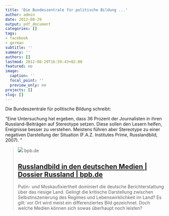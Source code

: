 ```yaml
---
title: 'Die Bundeszentrale für politische Bildung ...'
author: admin
date: 2012-08-29
output: pdf_document
categories: []
tags:
- facebook
- german
subtitle: ''
summary: ''
authors: []
lastmod: 2012-08-29T16:59:43+02:00
featured: no
image:
  caption: ''
  focal_point: ''
  preview_only: no
projects: []
slug: []
---
```

Die Bundeszentrale für politische Bildung schreibt:

"Eine Untersuchung hat ergeben, dass 36 Prozent der Journalisten in ihren Russland-Beiträgen auf Stereotype setzen. Diese sollen den Lesern helfen, Ereignisse besser zu verstehen. Meistens führen aber Stereotype zu einer negativen Darstellung der Situation (F.A.Z. Institutes Prime, Russlandbild, 2007). "
> [![](https://www.bpb.de/cache/images/4/269034-3x2-facebook.png?E0AC9)](http://www.bpb.de/internationales/europa/russland/47998/russlandbild-deutscher-medien?p=all)
> bpb.de
> ## [Russlandbild in den deutschen Medien | Dossier Russland | bpb.de](http://www.bpb.de/internationales/europa/russland/47998/russlandbild-deutscher-medien?p=all)
>
>Putin- und Moskaufixiertheit dominiert die deutsche Berichterstattung über das riesige Land. Gelingt die kritische Darstellung zwischen Selbstinszenierung des Regimes und Lebenswirklichkeit im Land? Es gilt: vor Ort wird meist ein differenziertes Bild gezeichnet. Doch welche Medien können sich sowas überhaupt noch leisten?

